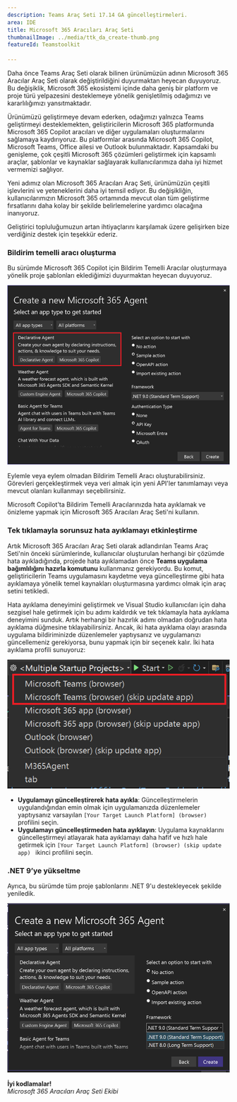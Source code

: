 ```yaml
---
description: Teams Araç Seti 17.14 GA güncelleştirmeleri.
area: IDE
title: Microsoft 365 Aracıları Araç Seti
thumbnailImage: ../media/ttk_da_create-thumb.png
featureId: Teamstoolkit

---
```



Daha önce Teams Araç Seti olarak bilinen ürünümüzün adının Microsoft 365 Aracılar Araç Seti olarak değiştirildiğini duyurmaktan heyecan duyuyoruz. Bu değişiklik, Microsoft 365 ekosistemi içinde daha geniş bir platform ve proje türü yelpazesini desteklemeye yönelik genişletilmiş odağımızı ve kararlılığımızı yansıtmaktadır.

Ürünümüzü geliştirmeye devam ederken, odağımızı yalnızca Teams geliştirmeyi desteklemekten, geliştiricilerin Microsoft 365 platformunda Microsoft 365 Copilot aracıları ve diğer uygulamaları oluşturmalarını sağlamaya kaydırıyoruz. Bu platformlar arasında Microsoft 365 Copilot, Microsoft Teams, Office ailesi ve Outlook bulunmaktadır. Kapsamdaki bu genişleme, çok çeşitli Microsoft 365 çözümleri geliştirmek için kapsamlı araçlar, şablonlar ve kaynaklar sağlayarak kullanıcılarımıza daha iyi hizmet vermemizi sağlıyor.

Yeni adımız olan Microsoft 365 Aracıları Araç Seti, ürünümüzün çeşitli işlevlerini ve yeteneklerini daha iyi temsil ediyor. Bu değişikliğin, kullanıcılarımızın Microsoft 365 ortamında mevcut olan tüm geliştirme fırsatlarını daha kolay bir şekilde belirlemelerine yardımcı olacağına inanıyoruz.

Geliştirici topluluğumuzun artan ihtiyaçlarını karşılamak üzere gelişirken bize verdiğiniz destek için teşekkür ederiz.


### Bildirim temelli aracı oluşturma 

Bu sürümde Microsoft 365 Copilot için Bildirim Temelli Aracılar oluşturmaya yönelik proje şablonları eklediğimizi duyurmaktan heyecan duyuyoruz.

![DA projesinin oluşturulması](../media/atk_da_create.png)

Eylemle veya eylem olmadan Bildirim Temelli Aracı oluşturabilirsiniz. Görevleri gerçekleştirmek veya veri almak için yeni API'ler tanımlamayı veya mevcut olanları kullanmayı seçebilirsiniz.

Microsoft Copilot'ta Bildirim Temelli Aracılarınızda hata ayıklamak ve önizleme yapmak için Microsoft 365 Aracıları Araç Seti'ni kullanın.

### Tek tıklamayla sorunsuz hata ayıklamayı etkinleştirme
Artık Microsoft 365 Aracıları Araç Seti olarak adlandırılan Teams Araç Seti'nin önceki sürümlerinde, kullanıcılar oluşturulan herhangi bir çözümde hata ayıkladığında, projede hata ayıklamadan önce **Teams uygulama bağımlılığını hazırla komutunu** kullanmanız gerekiyordu. Bu komut, geliştiricilerin Teams uygulamasını kaydetme veya güncelleştirme gibi hata ayıklamaya yönelik temel kaynakları oluşturmasına yardımcı olmak için araç setini tetikledi.

Hata ayıklama deneyimini geliştirmek ve Visual Studio kullanıcıları için daha sezgisel hale getirmek için bu adımı kaldırdık ve tek tıklamayla hata ayıklama deneyimini sunduk. Artık herhangi bir hazırlık adımı olmadan doğrudan hata ayıklama düğmesine tıklayabilirsiniz. Ancak, iki hata ayıklama olayı arasında uygulama bildiriminizde düzenlemeler yaptıysanız ve uygulamanızı güncellemeniz gerekiyorsa, bunu yapmak için bir seçenek kalır.
İki hata ayıklama profili sunuyoruz:

![hata ayıklama profilleri](../media/atk_debug_profiles.png)

- **Uygulamayı güncelleştirerek hata ayıkla**: Güncelleştirmelerin uygulandığından emin olmak için uygulamanızda düzenlemeler yaptıysanız varsayılan `[Your Target Launch Platform] (browser)` profilini seçin.
- **Uygulamayı güncelleştirmeden hata ayıklayın**: Uygulama kaynaklarını güncelleştirmeyi atlayarak hata ayıklamayı daha hafif ve hızlı hale getirmek için `[Your Target Launch Platform] (browser) (skip update app) ` ikinci profilini seçin.

### .NET 9’ye yükseltme

Ayrıca, bu sürümde tüm proje şablonlarını .NET 9'u destekleyecek şekilde yeniledik.

![.net9 desteği](../media/atk_net9.png)

**İyi kodlamalar!**  
*Microsoft 365 Aracıları Araç Seti Ekibi*
